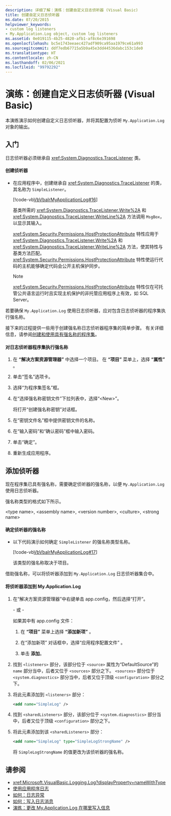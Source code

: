 ```yaml
---
description: 详细了解：演练：创建自定义日志侦听器 (Visual Basic)
title: 创建自定义日志侦听器
ms.date: 07/20/2015
helpviewer_keywords:
- custom log listeners
- My.Application.Log object, custom log listeners
ms.assetid: 0e019115-4b25-4820-afb1-af8c6e391698
ms.openlocfilehash: bc5e1743eeaec427adf909ca95aa1979ce61a993
ms.sourcegitcommit: ddf7edb67715a5b9a45e3dd44536dabc153c1de0
ms.translationtype: HT
ms.contentlocale: zh-CN
ms.lasthandoff: 02/06/2021
ms.locfileid: "99792292"
---
```

# <a name="walkthrough-creating-custom-log-listeners-visual-basic"></a>演练：创建自定义日志侦听器 (Visual Basic)

本演练演示如何创建自定义日志侦听器，并将其配置为侦听 `My.Application.Log` 对象的输出。

## <a name="getting-started"></a>入门

日志侦听器必须继承自 <xref:System.Diagnostics.TraceListener> 类。

#### <a name="to-create-the-listener"></a>创建侦听器

- 在应用程序中，创建继承自 <xref:System.Diagnostics.TraceListener> 的类，其名称为 `SimpleListener`。

     [!code-vb[VbVbalrMyApplicationLog#16](~/samples/snippets/visualbasic/VS_Snippets_VBCSharp/VbVbalrMyApplicationLog/VB/Form1.vb#16)]

     基类所需的 <xref:System.Diagnostics.TraceListener.Write%2A> 和 <xref:System.Diagnostics.TraceListener.WriteLine%2A> 方法调用 `MsgBox`，以显示其输入。

     <xref:System.Security.Permissions.HostProtectionAttribute> 特性应用于 <xref:System.Diagnostics.TraceListener.Write%2A> 和 <xref:System.Diagnostics.TraceListener.WriteLine%2A> 方法，使其特性与基类方法匹配。 <xref:System.Security.Permissions.HostProtectionAttribute> 特性使运行代码的主机能够确定代码会公开主机保护同步。

    > [!NOTE]
    > <xref:System.Security.Permissions.HostProtectionAttribute> 特性仅在可托管公共语言运行时且实现主机保护的非托管应用程序上有效，如 SQL Server。

若要确保 `My.Application.Log` 使用日志侦听器，应对包含日志侦听器的程序集执行强名称。

接下来的过程提供一些用于创建强名称日志侦听器程序集的简单步骤。 有关详细信息，请参阅[创建和使用具有强名称的程序集](../../../../standard/assembly/create-use-strong-named.md)。

#### <a name="to-strongly-name-the-log-listener-assembly"></a>对日志侦听器程序集执行强名称

1. 在 **“解决方案资源管理器”** 中选择一个项目。 在 **“项目”** 菜单上，选择 **“属性”** 。

2. 单击“签名”选项卡。

3. 选择“为程序集签名”框。

4. 在“选择强名称密钥文件”下拉列表中，选择“\<New>”。 

     将打开“创建强名称密钥”对话框。

5. 在“密钥文件名”框中提供密钥文件的名称。

6. 在“输入密码”和“确认密码”框中输入密码。 

7. 单击“确定”。

8. 重新生成应用程序。

## <a name="adding-the-listener"></a>添加侦听器

现在程序集已具有强名称，需要确定侦听器的强名称，以便 `My.Application.Log` 使用日志侦听器。

强名称类型的格式如下所示。

\<type name>, \<assembly name>, \<version number>, \<culture>, \<strong name>

#### <a name="to-determine-the-strong-name-of-the-listener"></a>确定侦听器的强名称

- 以下代码演示如何确定 `SimpleListener` 的强名称类型名称。

     [!code-vb[VbVbalrMyApplicationLog#17](~/samples/snippets/visualbasic/VS_Snippets_VBCSharp/VbVbalrMyApplicationLog/VB/Form1.vb#17)]

     该类型的强名称取决于项目。

借助强名称，可以将侦听器添加到 `My.Application.Log` 日志侦听器集合中。

#### <a name="to-add-the-listener-to-myapplicationlog"></a>将侦听器添加到 My.Application.Log

1. 在“解决方案资源管理器”中右键单击 app.config，然后选择“打开”。 

     \- 或 -

     如果其中有 app.config 文件：

    1. 在 **“项目”** 菜单上选择 **“添加新项”** 。

    2. 在“添加新项”  对话框中，选择“应用程序配置文件”  。

    3. 单击 **添加**。

2. 找到 `<listeners>` 部分，该部分位于 `<source>` 属性为“DefaultSource”的 `name` 部分当中，后者又位于 `<sources>` 部分之下。 `<sources>` 部分位于 `<system.diagnostics>` 部分当中，后者又位于顶级 `<configuration>` 部分之下。

3. 将此元素添加到 `<listeners>` 部分：

    ```xml
    <add name="SimpleLog" />
    ```

4. 找到 `<sharedListeners>` 部分，该部分位于 `<system.diagnostics>` 部分当中，后者又位于顶级 `<configuration>` 部分之下。

5. 将此元素添加到该 `<sharedListeners>` 部分：

    ```xml
    <add name="SimpleLog" type="SimpleLogStrongName" />
    ```

     将 `SimpleLogStrongName` 的值更改为该侦听器的强名称。

## <a name="see-also"></a>请参阅

- <xref:Microsoft.VisualBasic.Logging.Log?displayProperty=nameWithType>
- [使用应用程序日志](working-with-application-logs.md)
- [如何：日志异常](how-to-log-exceptions.md)
- [如何：写入日志消息](how-to-write-log-messages.md)
- [演练：更改 My.Application.Log 在哪里写入信息](walkthrough-changing-where-my-application-log-writes-information.md)
